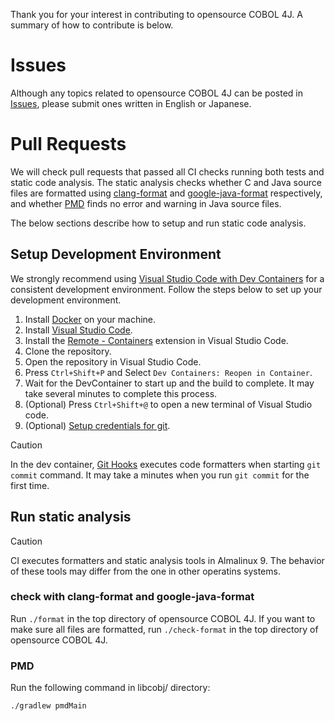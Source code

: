 Thank you for your interest in contributing to opensource COBOL 4J.
A summary of how to contribute is below.

# Issues

Although any topics related to opensource COBOL 4J can be posted in [Issues](https://github.com/opensourcecobol/opensourcecobol4j/issues), please submit ones written in English or Japanese.

# Pull Requests

We will check pull requests that passed all CI checks running both tests and static code analysis.
The static analysis checks whether C and Java source files are formatted using [clang-format](https://clang.llvm.org/docs/ClangFormat.html) and [google-java-format](https://github.com/google/google-java-format) respectively, and whether [PMD](https://pmd.github.io/) finds no error and warning in Java source files.

The below sections describe how to setup and run static code analysis.

## Setup Development Environment

We strongly recommend using [Visual Studio Code with Dev Containers](https://code.visualstudio.com/docs/devcontainers/containers) for a consistent development environment. Follow the steps below to set up your development environment.

1. Install [Docker](https://www.docker.com/get-started) on your machine.
1. Install [Visual Studio Code](https://code.visualstudio.com/).
1. Install the [Remote - Containers](https://marketplace.visualstudio.com/items?itemName=ms-vscode-remote.remote-containers) extension in Visual Studio Code.
1. Clone the repository.
1. Open the repository in Visual Studio Code.
1. Press `Ctrl+Shift+P` and Select `Dev Containers: Reopen in Container`.
1. Wait for the DevContainer to start up and the build to complete. It may take several minutes to complete this process.
1. (Optional) Press `Ctrl+Shift+@` to open a new terminal of Visual Studio code.
1. (Optional) [Setup credentials for git](https://code.visualstudio.com/remote/advancedcontainers/sharing-git-credentials).

> [!CAUTION]
> In the dev container, [Git Hooks](https://git-scm.com/book/ms/v2/Customizing-Git-Git-Hooks) executes code formatters when starting `git commit` command. It may take a minutes when you run `git commit` for the first time.

## Run static analysis

> [!CAUTION]
> CI executes formatters and static analysis tools in Almalinux 9. The behavior of these tools may differ from the one in other operatins systems.

### check with clang-format and google-java-format

Run `./format` in the top directory of opensource COBOL 4J.
If you want to make sure all files are formatted, run `./check-format` in the top directory of opensource COBOL 4J.

### PMD

Run the following command in libcobj/ directory:
```
./gradlew pmdMain
```
